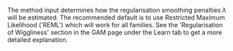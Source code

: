 The method input determines how the regularisation smoothing penalties $\lambda$ will be estimated. The recommended default is to use Restricted Maximum Likelihood ('REML') which will work for all families. See the 'Regularisation of Wiggliness' section in the GAM page under the Learn tab to get a more detailed explanation.
